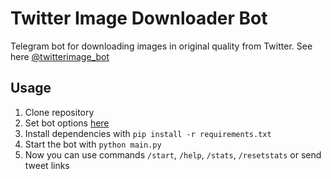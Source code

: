 # Twitter Image Downloader Bot
Telegram bot for downloading images in original quality from Twitter. See here [@twitterimage_bot](http://t.me/twitterimage_bot)

## Usage
1. Clone repository
2. Set bot options [here](https://github.com/skrimix/twitter_downloader_bot/blob/master/main.py#L17-19)
3. Install dependencies with `pip install -r requirements.txt`
4. Start the bot with `python main.py`
5. Now you can use commands `/start`, `/help`, `/stats`, `/resetstats` or send tweet links

